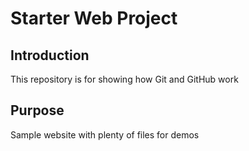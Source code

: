 # Starter Web Project

## Introduction
This repository is for showing how Git and GitHub work

## Purpose
Sample website with plenty of files for demos